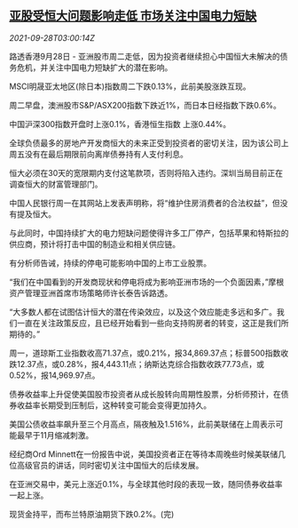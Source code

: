 <!--1632798062000-->
[亚股受恒大问题影响走低 市场关注中国电力短缺](https://cn.reuters.com/article/global-markets-asia-0928-tues-idCNKBS2GO076)
------

<div><i>2021-09-28T03:00:14Z</i></div><p>路透香港9月28日 - 亚洲股市周二走低，因为投资者继续担心中国恒大未解决的债务危机，并关注中国电力短缺扩大的潜在影响。</p><p>MSCI明晟亚太地区(除日本)指数周二下跌0.13%，此前美股涨跌互现。</p><p>周二早盘，澳洲股市S&amp;P/ASX200指数下跌近1%，而日本日经指数下跌0.6%。</p><p>中国沪深300指数开盘时上涨0.1%，香港恒生指数 上涨0.44%。</p><p>全球负债最多的房地产开发商恒大的未来正受到投资者的密切关注，因为该公司上周五没有在最后期限前向离岸债券持有人支付利息。</p><p>恒大必须在30天的宽限期内支付这笔款项，否则将陷入违约。深圳当局目前正在调查恒大的财富管理部门。</p><p>中国人民银行周一在其网站上发表声明称，将“维护住房消费者的合法权益”，但没有提及恒大。</p><p>与此同时，中国持续扩大的电力短缺问题使得许多工厂停产，包括苹果和特斯拉的供应商，预计将打击中国的制造业和相关供应链。</p><p>有分析师告诫，持续的停电可能影响中国的上市工业股票。</p><p>“我们在中国看到的开发商现状和停电将成为影响亚洲市场的一个负面因素，”摩根资产管理亚洲首席市场策略师许长泰告诉路透。</p><p>“大多数人都在试图估计恒大的潜在传染效应，以及这个效应能走多远和多广。我们一直在关注政策反应，且已经开始看到一些向支持购房者的转变，这正是我们所期待的。”</p><p>周一，道琼斯工业指数收高71.37点，或0.21%，报34,869.37点；标普500指数收跌12.37点，或0.28%，报4,443.11点；纳斯达克综合指数收跌77.73点，或0.52%，报14,969.97点。</p><p>债券收益率上升促使美国股市投资者从成长股转向周期性股票，分析师预计，在债券收益率长期受到压制后，这种转变可能会变得更加持久。</p><p>美国公债收益率飙升至三个月高点，隔夜触及1.516%，此前美联储在上周表示可能最早于11月缩减刺激。</p><p>经纪商Ord Minnett在一份报告中说，美国投资者正在等待本周晚些时候美联储几位高级官员的讲话，同时密切关注中国恒大的后续发展。</p><p>在亚洲交易中，美元上涨近0.1%，与全球其他时段的表现一致，随同债券收益率一起上涨。</p><p>现货金持平，而布兰特原油期货下跌0.2%。(完)</p>
